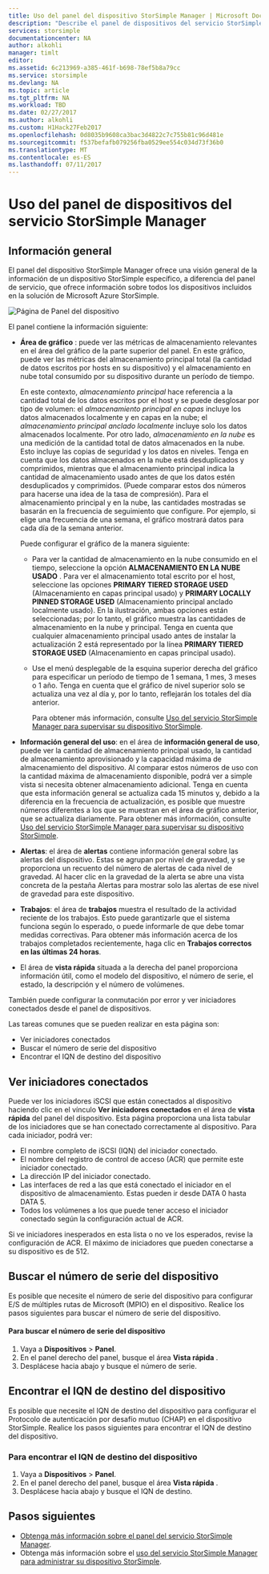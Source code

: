 ```yaml
---
title: Uso del panel del dispositivo StorSimple Manager | Microsoft Docs
description: "Describe el panel de dispositivos del servicio StorSimple Manager y cómo usarlo para ver las métricas de almacenamiento y los iniciadores conectados y buscar el número de serie y el IQN."
services: storsimple
documentationcenter: NA
author: alkohli
manager: timlt
editor: 
ms.assetid: 6c213969-a385-461f-b698-78ef5b8a79cc
ms.service: storsimple
ms.devlang: NA
ms.topic: article
ms.tgt_pltfrm: NA
ms.workload: TBD
ms.date: 02/27/2017
ms.author: alkohli
ms.custom: H1Hack27Feb2017
ms.openlocfilehash: 0d8035b9608ca3bac3d4822c7c755b81c96d481e
ms.sourcegitcommit: f537befafb079256fba0529ee554c034d73f36b0
ms.translationtype: MT
ms.contentlocale: es-ES
ms.lasthandoff: 07/11/2017
---
```

# <a name="use-the-device-dashboard-in-storsimple-manager-service"></a>Uso del panel de dispositivos del servicio StorSimple Manager  

## <a name="overview"></a>Información general
El panel del dispositivo StorSimple Manager ofrece una visión general de la información de un dispositivo StorSimple específico, a diferencia del panel de servicio, que ofrece información sobre todos los dispositivos incluidos en la solución de Microsoft Azure StorSimple.

![Página de Panel del dispositivo](./media/storsimple-device-dashboard/StorSimple_DeviceDashbaord1M.png)

El panel contiene la información siguiente:

* **Área de gráfico** : puede ver las métricas de almacenamiento relevantes en el área del gráfico de la parte superior del panel. En este gráfico, puede ver las métricas del almacenamiento principal total (la cantidad de datos escritos por hosts en su dispositivo) y el almacenamiento en nube total consumido por su dispositivo durante un período de tiempo.
  
     En este contexto, *almacenamiento principal* hace referencia a la cantidad total de los datos escritos por el host y se puede desglosar por tipo de volumen: el *almacenamiento principal en capas* incluye los datos almacenados localmente y en capas en la nube; el *almacenamiento principal anclado localmente* incluye solo los datos almacenados localmente. Por otro lado, *almacenamiento en la nube* es una medición de la cantidad total de datos almacenados en la nube. Esto incluye las copias de seguridad y los datos en niveles. Tenga en cuenta que los datos almacenados en la nube está desduplicados y comprimidos, mientras que el almacenamiento principal indica la cantidad de almacenamiento usado antes de que los datos estén desduplicados y comprimidos. (Puede comparar estos dos números para hacerse una idea de la tasa de compresión). Para el almacenamiento principal y en la nube, las cantidades mostradas se basarán en la frecuencia de seguimiento que configure. Por ejemplo, si elige una frecuencia de una semana, el gráfico mostrará datos para cada día de la semana anterior.
  
     Puede configurar el gráfico de la manera siguiente:
  
  * Para ver la cantidad de almacenamiento en la nube consumido en el tiempo, seleccione la opción **ALMACENAMIENTO EN LA NUBE USADO** . Para ver el almacenamiento total escrito por el host, seleccione las opciones **PRIMARY TIERED STORAGE USED** (Almacenamiento en capas principal usado) y **PRIMARY LOCALLY PINNED STORAGE USED** (Almacenamiento principal anclado localmente usado). En la ilustración, ambas opciones están seleccionadas; por lo tanto, el gráfico muestra las cantidades de almacenamiento en la nube y principal. Tenga en cuenta que cualquier almacenamiento principal usado antes de instalar la actualización 2 está representado por la línea **PRIMARY TIERED STORAGE USED** (Almacenamiento en capas principal usado).
  * Use el menú desplegable de la esquina superior derecha del gráfico para especificar un período de tiempo de 1 semana, 1 mes, 3 meses o 1 año. Tenga en cuenta que el gráfico de nivel superior solo se actualiza una vez al día y, por lo tanto, reflejarán los totales del día anterior.
    
    Para obtener más información, consulte [Uso del servicio StorSimple Manager para supervisar su dispositivo StorSimple](storsimple-monitor-device.md).
* **Información general del uso**: en el área de **información general de uso**, puede ver la cantidad de almacenamiento principal usado, la cantidad de almacenamiento aprovisionado y la capacidad máxima de almacenamiento del dispositivo. Al comparar estos números de uso con la cantidad máxima de almacenamiento disponible, podrá ver a simple vista si necesita obtener almacenamiento adicional. Tenga en cuenta que esta información general se actualiza cada 15 minutos y, debido a la diferencia en la frecuencia de actualización, es posible que muestre números diferentes a los que se muestran en el área de gráfico anterior, que se actualiza diariamente. Para obtener más información, consulte [Uso del servicio StorSimple Manager para supervisar su dispositivo StorSimple](storsimple-monitor-device.md).
* **Alertas**: el área de **alertas** contiene información general sobre las alertas del dispositivo. Estas se agrupan por nivel de gravedad, y se proporciona un recuento del número de alertas de cada nivel de gravedad. Al hacer clic en la gravedad de la alerta se abre una vista concreta de la pestaña Alertas para mostrar solo las alertas de ese nivel de gravedad para este dispositivo.
* **Trabajos**: el área de **trabajos** muestra el resultado de la actividad reciente de los trabajos. Esto puede garantizarle que el sistema funciona según lo esperado, o puede informarle de que debe tomar medidas correctivas. Para obtener más información acerca de los trabajos completados recientemente, haga clic en **Trabajos correctos en las últimas 24 horas**.
* El área de **vista rápida** situada a la derecha del panel proporciona información útil, como el modelo del dispositivo, el número de serie, el estado, la descripción y el número de volúmenes.

También puede configurar la conmutación por error y ver iniciadores conectados desde el panel de dispositivos.

Las tareas comunes que se pueden realizar en esta página son:

* Ver iniciadores conectados
* Buscar el número de serie del dispositivo
* Encontrar el IQN de destino del dispositivo

## <a name="view-connected-initiators"></a>Ver iniciadores conectados
Puede ver los iniciadores iSCSI que están conectados al dispositivo haciendo clic en el vínculo **Ver iniciadores conectados** en el área de **vista rápida** del panel del dispositivo. Esta página proporciona una lista tabular de los iniciadores que se han conectado correctamente al dispositivo. Para cada iniciador, podrá ver:

* El nombre completo de iSCSI (IQN) del iniciador conectado.
* El nombre del registro de control de acceso (ACR) que permite este iniciador conectado.
* La dirección IP del iniciador conectado.
* Las interfaces de red a las que está conectado el iniciador en el dispositivo de almacenamiento. Estas pueden ir desde DATA 0 hasta DATA 5.
* Todos los volúmenes a los que puede tener acceso el iniciador conectado según la configuración actual de ACR.

Si ve iniciadores inesperados en esta lista o no ve los esperados, revise la configuración de ACR. El máximo de iniciadores que pueden conectarse a su dispositivo es de 512.

## <a name="find-the-device-serial-number"></a>Buscar el número de serie del dispositivo
Es posible que necesite el número de serie del dispositivo para configurar E/S de múltiples rutas de Microsoft (MPIO) en el dispositivo. Realice los pasos siguientes para buscar el número de serie del dispositivo.

#### <a name="to-find-the-device-serial-number"></a>Para buscar el número de serie del dispositivo
1. Vaya a **Dispositivos** > **Panel**.
2. En el panel derecho del panel, busque el área **Vista rápida** .
3. Desplácese hacia abajo y busque el número de serie.

## <a name="find-the-device-target-iqn"></a>Encontrar el IQN de destino del dispositivo
Es posible que necesite el IQN de destino del dispositivo para configurar el Protocolo de autenticación por desafío mutuo (CHAP) en el dispositivo StorSimple. Realice los pasos siguientes para encontrar el IQN de destino del dispositivo.

### <a name="to-find-the-device-target-iqn"></a>Para encontrar el IQN de destino del dispositivo
1. Vaya a **Dispositivos** > **Panel**.
2. En el panel derecho del panel, busque el área **Vista rápida** .
3. Desplácese hacia abajo y busque el IQN de destino.

## <a name="next-steps"></a>Pasos siguientes
* [Obtenga más información sobre el panel del servicio StorSimple Manager](storsimple-service-dashboard.md).
* Obtenga más información sobre el [uso del servicio StorSimple Manager para administrar su dispositivo StorSimple](storsimple-manager-service-administration.md).

